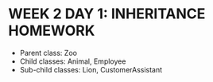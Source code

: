 # WEEK 2 DAY 1: INHERITANCE HOMEWORK

- Parent class: Zoo
- Child classes: Animal, Employee
- Sub-child classes: Lion, CustomerAssistant

